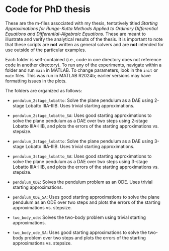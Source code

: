 # Code for PhD thesis

These are the m-files associated with my thesis, tentatively titled _Starting Approximations for Runge-Kutta Methods Applied to Ordinary Differential Equations and Differential-Algebraic Equations_.  These are meant to illustrate and verify the analytical results of the thesis.  It is important to note that these scripts are __not__ written as general solvers and are __not__ intended for use outside of the particular examples. 

Each folder is self-contained (i.e., code in one directory does not reference code in another directory).  To run any of the experiments, navigate within a folder and run `main` in MATLAB.  To change parameters, look in the `init` or `main` files.  This was run in MATLAB R2024b; earlier versions may have formatting issues in the plots.

The folders are organized as follows:

- `pendulum_2stage_lobatto`: Solve the plane pendulum as a DAE using 2-stage Lobatto IIIA-IIIB.  Uses trivial starting approximations.

- `pendulum_2stage_lobatto_SA`: Uses good starting approximations to solve the plane pendulum as a DAE over two steps using 2-stage Lobatto IIIA-IIIB, and plots the errors of the starting approximations vs. stepsize.

- `pendulum_3stage_lobatto`: Solve the plane pendulum as a DAE using 3-stage Lobatto IIIA-IIIB.  Uses trivial starting approximations.

- `pendulum_3stage_lobatto_SA`: Uses good starting approximations to solve the plane pendulum as a DAE over two steps using 3-stage Lobatto IIIA-IIIB, and plots the errors of the starting approximations vs. stepsize.

- `pendulum_ODE`: Solves the pendulum problem as an ODE.  Uses trivial starting approximations.

- `pendulum_ODE_SA`: Uses good starting approximations to solve the plane pendulum as an ODE over two steps and plots the errors of the starting approximations vs. stepsize.

- `two_body_ode`: Solves the two-body problem using trivial starting approximations.

- `two_body_ode_SA`: Uses good starting approximations to solve the two-body problem over two steps and plots the errors of the starting approximations vs. stepsize.


